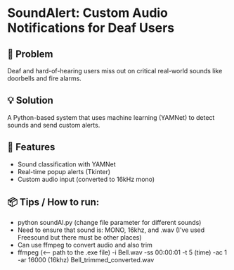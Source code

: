 # SoundAlert: Custom Audio Notifications for Deaf Users

## 🚧 Problem
Deaf and hard-of-hearing users miss out on critical real-world sounds like doorbells and fire alarms.

## 💡 Solution
A Python-based system that uses machine learning (YAMNet) to detect sounds and send custom alerts.

## 🔧 Features
- Sound classification with YAMNet
- Real-time popup alerts (Tkinter)
- Custom audio input (converted to 16kHz mono)

## 📦 Tips / How to run:
- python soundAI.py (change file parameter for different sounds)
- Need to ensure that sound is: MONO, 16khz, and .wav (I've used Freesound but there must be other places)
- Can use ffmpeg to convert audio and also trim
- ffmpeg (<-- path to the .exe file) -i Bell.wav -ss 00:00:01 -t 5 (time) -ac 1 -ar 16000 (16khz) Bell_trimmed_converted.wav
